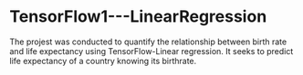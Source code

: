 # TensorFlow1---LinearRegression
The projest was conducted to quantify the relationship between birth rate and life expectancy using TensorFlow-Linear regression.
It seeks to predict life expectancy of a country knowing its birthrate.
